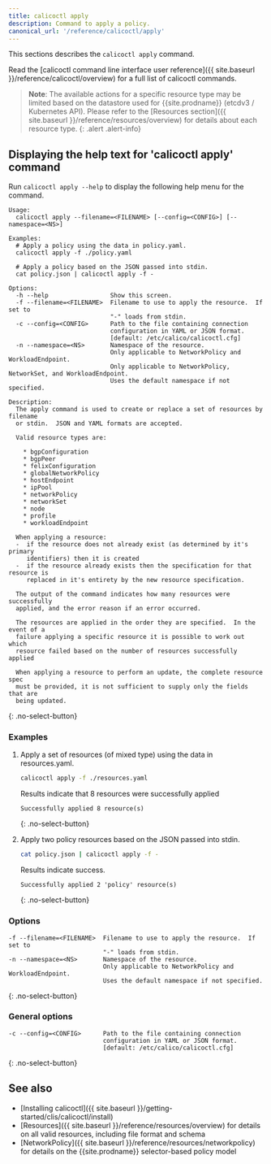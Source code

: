 ```yaml
---
title: calicoctl apply
description: Command to apply a policy. 
canonical_url: '/reference/calicoctl/apply'
---
```


This sections describes the `calicoctl apply` command.

Read the [calicoctl command line interface user reference]({{ site.baseurl }}/reference/calicoctl/overview)
for a full list of calicoctl commands.

> **Note**: The available actions for a specific resource type may be
> limited based on the datastore used for {{site.prodname}} (etcdv3 / Kubernetes API).
> Please refer to the
> [Resources section]({{ site.baseurl }}/reference/resources/overview)
> for details about each resource type.
{: .alert .alert-info}


## Displaying the help text for 'calicoctl apply' command

Run `calicoctl apply --help` to display the following help menu for the
command.

```
Usage:
  calicoctl apply --filename=<FILENAME> [--config=<CONFIG>] [--namespace=<NS>]

Examples:
  # Apply a policy using the data in policy.yaml.
  calicoctl apply -f ./policy.yaml

  # Apply a policy based on the JSON passed into stdin.
  cat policy.json | calicoctl apply -f -

Options:
  -h --help                 Show this screen.
  -f --filename=<FILENAME>  Filename to use to apply the resource.  If set to
                            "-" loads from stdin.
  -c --config=<CONFIG>      Path to the file containing connection
                            configuration in YAML or JSON format.
                            [default: /etc/calico/calicoctl.cfg]
  -n --namespace=<NS>       Namespace of the resource.
                            Only applicable to NetworkPolicy and WorkloadEndpoint.
                            Only applicable to NetworkPolicy, NetworkSet, and WorkloadEndpoint.
                            Uses the default namespace if not specified.

Description:
  The apply command is used to create or replace a set of resources by filename
  or stdin.  JSON and YAML formats are accepted.

  Valid resource types are:

    * bgpConfiguration
    * bgpPeer
    * felixConfiguration
    * globalNetworkPolicy
    * hostEndpoint
    * ipPool
    * networkPolicy
    * networkSet
    * node
    * profile
    * workloadEndpoint

  When applying a resource:
  -  if the resource does not already exist (as determined by it's primary
     identifiers) then it is created
  -  if the resource already exists then the specification for that resource is
     replaced in it's entirety by the new resource specification.

  The output of the command indicates how many resources were successfully
  applied, and the error reason if an error occurred.

  The resources are applied in the order they are specified.  In the event of a
  failure applying a specific resource it is possible to work out which
  resource failed based on the number of resources successfully applied

  When applying a resource to perform an update, the complete resource spec
  must be provided, it is not sufficient to supply only the fields that are
  being updated.
```
{: .no-select-button}

### Examples

1. Apply a set of resources (of mixed type) using the data in resources.yaml.

   ```bash
   calicoctl apply -f ./resources.yaml
   ```

   Results indicate that 8 resources were successfully applied

   ```
   Successfully applied 8 resource(s)
   ```
   {: .no-select-button}

1. Apply two policy resources based on the JSON passed into stdin.

   ```bash
   cat policy.json | calicoctl apply -f -
   ```

   Results indicate success.

   ```
   Successfully applied 2 'policy' resource(s)
   ```
   {: .no-select-button}

### Options

```
-f --filename=<FILENAME>  Filename to use to apply the resource.  If set to
                          "-" loads from stdin.
-n --namespace=<NS>       Namespace of the resource.
                          Only applicable to NetworkPolicy and WorkloadEndpoint.
                          Uses the default namespace if not specified.
```
{: .no-select-button}

### General options

```
-c --config=<CONFIG>      Path to the file containing connection
                          configuration in YAML or JSON format.
                          [default: /etc/calico/calicoctl.cfg]
```
{: .no-select-button}

## See also

-  [Installing calicoctl]({{ site.baseurl }}/getting-started/clis/calicoctl/install)
-  [Resources]({{ site.baseurl }}/reference/resources/overview) for details on all valid resources, including file format
   and schema
-  [NetworkPolicy]({{ site.baseurl }}/reference/resources/networkpolicy) for details on the {{site.prodname}} selector-based policy model
